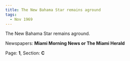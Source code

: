 ```yaml
---  
title: The New Bahama Star remains aground  
tags:  
  - Nov 1969  
---  
```

  
The New Bahama Star remains aground.  
  
Newspapers: **Miami Morning News or The Miami Herald**  
  
Page: **1**, Section: **C** 
